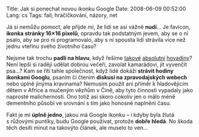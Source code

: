 Title: Jak si ponechat novou ikonku Google
Date: 2008-06-09 00:52:00
Lang: cs
Tags: fail, hračičkování, názory, net

Já si nemůžu pomoct, ale přijde mi, že lidi se asi vážně **nudí**… Je favicon, **ikonka stránky 16×16 pixelů**, opravdu tak podstatným jevem, aby se o ní psalo, aby se pro ni programovalo, aby s ní spousta lidí strávila více než jednu vteřinu svého životního času?

Nejsme tak trochu **padlí na hlavu**, když řešíme [takové](http://jasnapaka.bloguje.cz/695932-jak-ve-firefoxu-vratit-puvodni-favicon-google.php) [absolutní](http://blog.synopsi.com/2008-05-31/aj-vy-neznasate-nove-logo-googlu-vymente-ho) [hovadiny](http://blog.converter.cz/index.php?p=1401&c=1)? Není lepší si raději udělat dobrou večeři, zavolat kamarádovi, jít vyvenčit psa…? Kam se řítí tahle společnost, když lidé dokáží **strávit hodiny ikonkami Googlu**, psaním či čtením **diskusí na zpravodajských webech** nebo úplně jinýma kravinama? Nemusím použít ani příměr k hladovějícím dětem v Africe a mučeným vězňům v Číně, aby tyto činnosti vypadaly jako naprosté malichernosti. Ono totiž asi skoro cokoliv jen o málo méně dementního působí ve srovnání s tím jako honosné naplnění času.

Fakt je mi **úplně jedno**, jakou má Google ikonku – i kdyby byla žlutá s růžovými puntíky, budu Google používat, protože **dobře hledá**. No škoda těch desíti minut na takovýto článek, ale muselo to ven…
